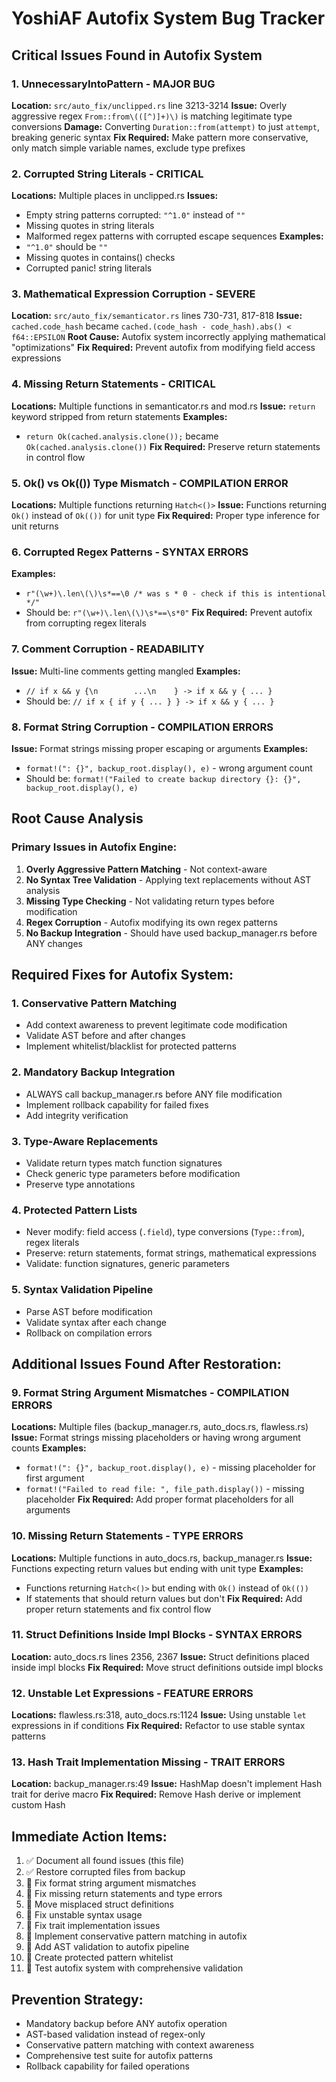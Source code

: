 # YoshiAF Autofix System Bug Tracker

## Critical Issues Found in Autofix System

### 1. **UnnecessaryIntoPattern** - MAJOR BUG
**Location:** `src/auto_fix/unclipped.rs` line 3213-3214
**Issue:** Overly aggressive regex `From::from\(([^)]+)\)` is matching legitimate type conversions
**Damage:** Converting `Duration::from(attempt)` to just `attempt`, breaking generic syntax
**Fix Required:** Make pattern more conservative, only match simple variable names, exclude type prefixes

### 2. **Corrupted String Literals** - CRITICAL
**Locations:** Multiple places in unclipped.rs
**Issues:**
- Empty string patterns corrupted: `"^1.0"` instead of `""`
- Missing quotes in string literals
- Malformed regex patterns with corrupted escape sequences
**Examples:**
- `"^1.0"` should be `""`
- Missing quotes in contains() checks
- Corrupted panic! string literals

### 3. **Mathematical Expression Corruption** - SEVERE
**Location:** `src/auto_fix/semanticator.rs` lines 730-731, 817-818
**Issue:** `cached.code_hash` became `cached.(code_hash - code_hash).abs() < f64::EPSILON`
**Root Cause:** Autofix system incorrectly applying mathematical "optimizations"
**Fix Required:** Prevent autofix from modifying field access expressions

### 4. **Missing Return Statements** - CRITICAL
**Locations:** Multiple functions in semanticator.rs and mod.rs
**Issue:** `return` keyword stripped from return statements
**Examples:**
- `return Ok(cached.analysis.clone());` became `Ok(cached.analysis.clone())`
**Fix Required:** Preserve return statements in control flow

### 5. **Ok() vs Ok(()) Type Mismatch** - COMPILATION ERROR
**Locations:** Multiple functions returning `Hatch<()>`
**Issue:** Functions returning `Ok()` instead of `Ok(())` for unit type
**Fix Required:** Proper type inference for unit returns

### 6. **Corrupted Regex Patterns** - SYNTAX ERRORS
**Examples:**
- `r"(\w+)\.len\(\)\s*==\0 /* was s * 0 - check if this is intentional */"`
- Should be: `r"(\w+)\.len\(\)\s*==\s*0"`
**Fix Required:** Prevent autofix from corrupting regex literals

### 7. **Comment Corruption** - READABILITY
**Issue:** Multi-line comments getting mangled
**Examples:**
- `// if x && y {\n        ...\n    } -> if x && y { ... }`
- Should be: `// if x { if y { ... } } -> if x && y { ... }`

### 8. **Format String Corruption** - COMPILATION ERRORS
**Issue:** Format strings missing proper escaping or arguments
**Examples:**
- `format!(": {}", backup_root.display(), e)` - wrong argument count
- Should be: `format!("Failed to create backup directory {}: {}", backup_root.display(), e)`

## Root Cause Analysis

### Primary Issues in Autofix Engine:
1. **Overly Aggressive Pattern Matching** - Not context-aware
2. **No Syntax Tree Validation** - Applying text replacements without AST analysis
3. **Missing Type Checking** - Not validating return types before modification
4. **Regex Corruption** - Autofix modifying its own regex patterns
5. **No Backup Integration** - Should have used backup_manager.rs before ANY changes

## Required Fixes for Autofix System:

### 1. **Conservative Pattern Matching**
- Add context awareness to prevent legitimate code modification
- Validate AST before and after changes
- Implement whitelist/blacklist for protected patterns

### 2. **Mandatory Backup Integration**
- ALWAYS call backup_manager.rs before ANY file modification
- Implement rollback capability for failed fixes
- Add integrity verification

### 3. **Type-Aware Replacements**
- Validate return types match function signatures
- Check generic type parameters before modification
- Preserve type annotations

### 4. **Protected Pattern Lists**
- Never modify: field access (`.field`), type conversions (`Type::from`), regex literals
- Preserve: return statements, format strings, mathematical expressions
- Validate: function signatures, generic parameters

### 5. **Syntax Validation Pipeline**
- Parse AST before modification
- Validate syntax after each change
- Rollback on compilation errors

## Additional Issues Found After Restoration:

### 9. **Format String Argument Mismatches** - COMPILATION ERRORS
**Locations:** Multiple files (backup_manager.rs, auto_docs.rs, flawless.rs)
**Issue:** Format strings missing placeholders or having wrong argument counts
**Examples:**
- `format!(": {}", backup_root.display(), e)` - missing placeholder for first argument
- `format!("Failed to read file: ", file_path.display())` - missing placeholder
**Fix Required:** Add proper format placeholders for all arguments

### 10. **Missing Return Statements** - TYPE ERRORS
**Locations:** Multiple functions in auto_docs.rs, backup_manager.rs
**Issue:** Functions expecting return values but ending with unit type
**Examples:**
- Functions returning `Hatch<()>` but ending with `Ok()` instead of `Ok(())`
- If statements that should return values but don't
**Fix Required:** Add proper return statements and fix control flow

### 11. **Struct Definitions Inside Impl Blocks** - SYNTAX ERRORS
**Location:** auto_docs.rs lines 2356, 2367
**Issue:** Struct definitions placed inside impl blocks
**Fix Required:** Move struct definitions outside impl blocks

### 12. **Unstable Let Expressions** - FEATURE ERRORS
**Locations:** flawless.rs:318, auto_docs.rs:1124
**Issue:** Using unstable `let` expressions in if conditions
**Fix Required:** Refactor to use stable syntax patterns

### 13. **Hash Trait Implementation Missing** - TRAIT ERRORS
**Location:** backup_manager.rs:49
**Issue:** HashMap doesn't implement Hash trait for derive macro
**Fix Required:** Remove Hash derive or implement custom Hash

## Immediate Action Items:
1. ✅ Document all found issues (this file)
2. ✅ Restore corrupted files from backup
3. 🔄 Fix format string argument mismatches
4. 🔄 Fix missing return statements and type errors
5. 🔄 Move misplaced struct definitions
6. 🔄 Fix unstable syntax usage
7. 🔄 Fix trait implementation issues
8. 🔄 Implement conservative pattern matching in autofix
9. 🔄 Add AST validation to autofix pipeline
10. 🔄 Create protected pattern whitelist
11. 🔄 Test autofix system with comprehensive validation

## Prevention Strategy:
- Mandatory backup before ANY autofix operation
- AST-based validation instead of regex-only
- Conservative pattern matching with context awareness
- Comprehensive test suite for autofix patterns
- Rollback capability for failed operations
